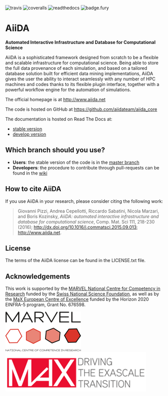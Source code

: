 ![travis](https://travis-ci.org/aiidateam/aiida_core.svg?branch=develop)
![coveralls](https://coveralls.io/repos/github/aiidateam/aiida_core/badge.svg?branch=develop)
![readthedocs](https://readthedocs.org/projects/aiida-core/badge)
![badge.fury](https://badge.fury.io/py/aiida-core.svg)

AiiDA
=====

**Automated Interactive Infrastructure and Database for Computational
Science**

AiiDA is a sophisticated framework designed from scratch to be a
flexible and scalable infrastructure for computational science. Being
able to store the full data provenance of each simulation, and based on
a tailored database solution built for efficient data mining
implementations, AiiDA gives the user the ability to interact seamlessly
with any number of HPC machines and codes thanks to its flexible plugin
interface, together with a powerful workflow engine for the automation
of simulations.

The official homepage is at <http://www.aiida.net>

The code is hosted on GitHub at
<https://github.com/aiidateam/aiida_core>

The documentation is hosted on Read The Docs at:

-   [stable version](http://aiida-core.readthedocs.io/en/stable)
-   [develop version](http://aiida-core.readthedocs.io/en/latest)

Which branch should you use?
----------------------------

-   **Users**: the stable version of the code is in the [master
    branch](https://github.com/aiidateam/aiida_core/tree/master)
-   **Developers**: the procedure to contribute through pull-requests
    can be found in the
    [wiki](https://github.com/aiidateam/aiida_core/wiki/Contributing-guide-and-branch-descriptions)

How to cite AiiDA
-----------------

If you use AiiDA in your research, please consider citing the following
work:

> Giovanni Pizzi, Andrea Cepellotti, Riccardo Sabatini, Nicola Marzari,
> and Boris Kozinsky, *AiiDA: automated interactive infrastructure and
> database for computational science*, Comp. Mat. Sci 111, 218-230
> (2016); <http://dx.doi.org/10.1016/j.commatsci.2015.09.013>;
> <http://www.aiida.net>.

License
-------

The terms of the AiiDA license can be found in the LICENSE.txt file.

Acknowledgements
----------------

This work is supported by the [MARVEL National Centre for Competency in
Research](<http://nccr-marvel.ch>) funded by the [Swiss National
Science Foundation](<http://www.snf.ch/en>), as well as by the [MaX
European Centre of Excellence](<http://www.max-centre.eu/>) funded by
the Horizon 2020 EINFRA-5 program, Grant No. 676598.

![MARVEL](miscellaneous/logos/MARVEL.png)
![MaX](miscellaneous/logos/MaX.png)
